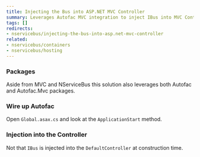 ```yaml
---
title: Injecting the Bus into ASP.NET MVC Controller
summary: Leverages Autofac MVC integration to inject IBus into MVC Controllers.
tags: []
redirects:
- nservicebus/injecting-the-bus-into-asp.net-mvc-controller
related:
- nservicebus/containers
- nservicebus/hosting
---
```


### Packages

Aside from MVC and NServiceBus this solution also leverages both Autofac and Autofac.Mvc packages.

### Wire up Autofac

Open `Global.asax.cs` and look at the `ApplicationStart` method.

<!-- import ApplicationStart -->

### Injection into the Controller

Not that `IBus` is injected into the `DefaultController` at construction time.

<!-- import Controller -->

